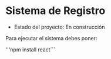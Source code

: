 <h1> Sistema de Registro </h1>

- Estado del proyecto: En construcción

Para ejecutar el sistema debes poner:

'''npm install react´´´
